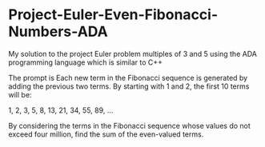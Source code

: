 # Project-Euler-Even-Fibonacci-Numbers-ADA

My solution to the project Euler problem multiples of 3 and 5 using the ADA programming language which is similar to C++

The prompt is
Each new term in the Fibonacci sequence is generated by adding the previous two terms. By starting with 1 and 2, the first 10 terms will be:

1, 2, 3, 5, 8, 13, 21, 34, 55, 89, ...

By considering the terms in the Fibonacci sequence whose values do not exceed four million, find the sum of the even-valued terms.

